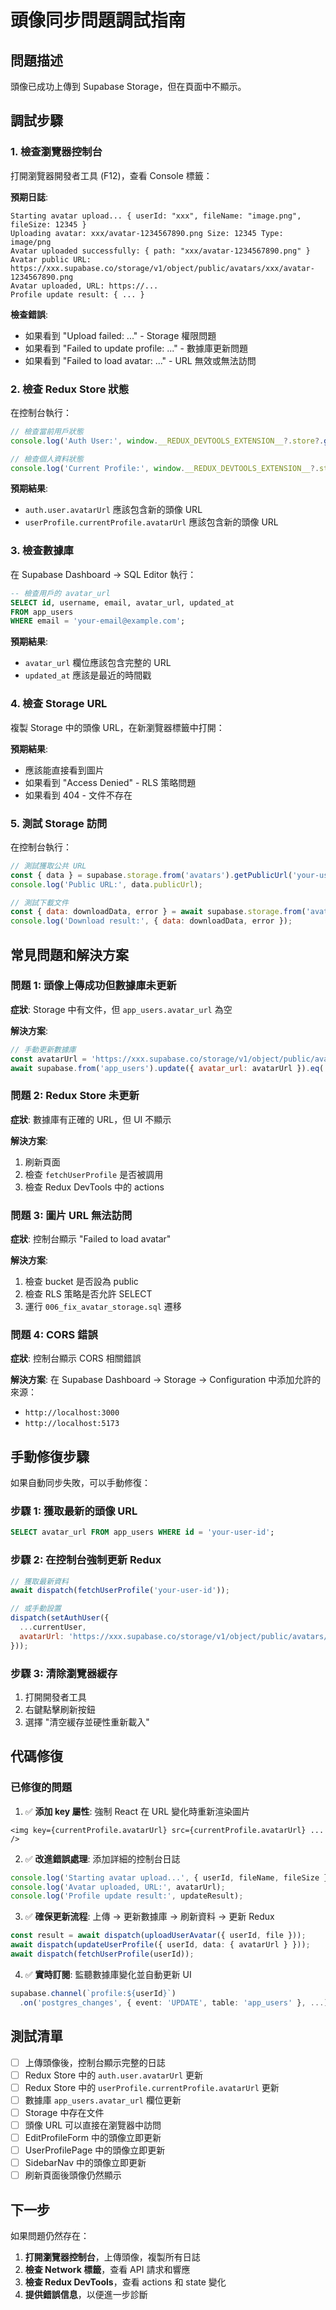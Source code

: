 # 頭像同步問題調試指南

## 問題描述
頭像已成功上傳到 Supabase Storage，但在頁面中不顯示。

## 調試步驟

### 1. 檢查瀏覽器控制台
打開瀏覽器開發者工具 (F12)，查看 Console 標籤：

**預期日誌**:
```
Starting avatar upload... { userId: "xxx", fileName: "image.png", fileSize: 12345 }
Uploading avatar: xxx/avatar-1234567890.png Size: 12345 Type: image/png
Avatar uploaded successfully: { path: "xxx/avatar-1234567890.png" }
Avatar public URL: https://xxx.supabase.co/storage/v1/object/public/avatars/xxx/avatar-1234567890.png
Avatar uploaded, URL: https://...
Profile update result: { ... }
```

**檢查錯誤**:
- 如果看到 "Upload failed: ..." - Storage 權限問題
- 如果看到 "Failed to update profile: ..." - 數據庫更新問題
- 如果看到 "Failed to load avatar: ..." - URL 無效或無法訪問

### 2. 檢查 Redux Store 狀態

在控制台執行：
```javascript
// 檢查當前用戶狀態
console.log('Auth User:', window.__REDUX_DEVTOOLS_EXTENSION__?.store?.getState().auth.user);

// 檢查個人資料狀態
console.log('Current Profile:', window.__REDUX_DEVTOOLS_EXTENSION__?.store?.getState().userProfile.currentProfile);
```

**預期結果**:
- `auth.user.avatarUrl` 應該包含新的頭像 URL
- `userProfile.currentProfile.avatarUrl` 應該包含新的頭像 URL

### 3. 檢查數據庫

在 Supabase Dashboard -> SQL Editor 執行：

```sql
-- 檢查用戶的 avatar_url
SELECT id, username, email, avatar_url, updated_at
FROM app_users
WHERE email = 'your-email@example.com';
```

**預期結果**:
- `avatar_url` 欄位應該包含完整的 URL
- `updated_at` 應該是最近的時間戳

### 4. 檢查 Storage URL

複製 Storage 中的頭像 URL，在新瀏覽器標籤中打開：

**預期結果**:
- 應該能直接看到圖片
- 如果看到 "Access Denied" - RLS 策略問題
- 如果看到 404 - 文件不存在

### 5. 測試 Storage 訪問

在控制台執行：
```javascript
// 測試獲取公共 URL
const { data } = supabase.storage.from('avatars').getPublicUrl('your-user-id/avatar-xxx.png');
console.log('Public URL:', data.publicUrl);

// 測試下載文件
const { data: downloadData, error } = await supabase.storage.from('avatars').download('your-user-id/avatar-xxx.png');
console.log('Download result:', { data: downloadData, error });
```

## 常見問題和解決方案

### 問題 1: 頭像上傳成功但數據庫未更新
**症狀**: Storage 中有文件，但 `app_users.avatar_url` 為空

**解決方案**:
```javascript
// 手動更新數據庫
const avatarUrl = 'https://xxx.supabase.co/storage/v1/object/public/avatars/xxx/avatar-xxx.png';
await supabase.from('app_users').update({ avatar_url: avatarUrl }).eq('id', 'your-user-id');
```

### 問題 2: Redux Store 未更新
**症狀**: 數據庫有正確的 URL，但 UI 不顯示

**解決方案**:
1. 刷新頁面
2. 檢查 `fetchUserProfile` 是否被調用
3. 檢查 Redux DevTools 中的 actions

### 問題 3: 圖片 URL 無法訪問
**症狀**: 控制台顯示 "Failed to load avatar"

**解決方案**:
1. 檢查 bucket 是否設為 public
2. 檢查 RLS 策略是否允許 SELECT
3. 運行 `006_fix_avatar_storage.sql` 遷移

### 問題 4: CORS 錯誤
**症狀**: 控制台顯示 CORS 相關錯誤

**解決方案**:
在 Supabase Dashboard -> Storage -> Configuration 中添加允許的來源：
- `http://localhost:3000`
- `http://localhost:5173`

## 手動修復步驟

如果自動同步失敗，可以手動修復：

### 步驟 1: 獲取最新的頭像 URL
```sql
SELECT avatar_url FROM app_users WHERE id = 'your-user-id';
```

### 步驟 2: 在控制台強制更新 Redux
```javascript
// 獲取最新資料
await dispatch(fetchUserProfile('your-user-id'));

// 或手動設置
dispatch(setAuthUser({
  ...currentUser,
  avatarUrl: 'https://xxx.supabase.co/storage/v1/object/public/avatars/xxx/avatar-xxx.png'
}));
```

### 步驟 3: 清除瀏覽器緩存
1. 打開開發者工具
2. 右鍵點擊刷新按鈕
3. 選擇 "清空緩存並硬性重新載入"

## 代碼修復

### 已修復的問題

1. ✅ **添加 key 屬性**: 強制 React 在 URL 變化時重新渲染圖片
```tsx
<img key={currentProfile.avatarUrl} src={currentProfile.avatarUrl} ... />
```

2. ✅ **改進錯誤處理**: 添加詳細的控制台日誌
```typescript
console.log('Starting avatar upload...', { userId, fileName, fileSize });
console.log('Avatar uploaded, URL:', avatarUrl);
console.log('Profile update result:', updateResult);
```

3. ✅ **確保更新流程**: 上傳 → 更新數據庫 → 刷新資料 → 更新 Redux
```typescript
const result = await dispatch(uploadUserAvatar({ userId, file }));
await dispatch(updateUserProfile({ userId, data: { avatarUrl } }));
await dispatch(fetchUserProfile(userId));
```

4. ✅ **實時訂閱**: 監聽數據庫變化並自動更新 UI
```typescript
supabase.channel(`profile:${userId}`)
  .on('postgres_changes', { event: 'UPDATE', table: 'app_users' }, ...)
```

## 測試清單

- [ ] 上傳頭像後，控制台顯示完整的日誌
- [ ] Redux Store 中的 `auth.user.avatarUrl` 更新
- [ ] Redux Store 中的 `userProfile.currentProfile.avatarUrl` 更新
- [ ] 數據庫 `app_users.avatar_url` 欄位更新
- [ ] Storage 中存在文件
- [ ] 頭像 URL 可以直接在瀏覽器中訪問
- [ ] EditProfileForm 中的頭像立即更新
- [ ] UserProfilePage 中的頭像立即更新
- [ ] SidebarNav 中的頭像立即更新
- [ ] 刷新頁面後頭像仍然顯示

## 下一步

如果問題仍然存在：

1. **打開瀏覽器控制台**，上傳頭像，複製所有日誌
2. **檢查 Network 標籤**，查看 API 請求和響應
3. **檢查 Redux DevTools**，查看 actions 和 state 變化
4. **提供錯誤信息**，以便進一步診斷
